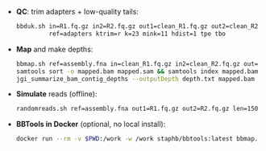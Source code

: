 * **QC**: trim adapters + low-quality tails:

  ```bash
  bbduk.sh in=R1.fq.gz in2=R2.fq.gz out1=clean_R1.fq.gz out2=clean_R2.fq.gz \
           ref=adapters ktrim=r k=23 mink=11 hdist=1 tpe tbo
  ```
* **Map** and make depths:

  ```bash
  bbmap.sh ref=assembly.fna in=clean_R1.fq.gz in2=clean_R2.fq.gz out=mapped.sam
  samtools sort -o mapped.bam mapped.sam && samtools index mapped.bam
  jgi_summarize_bam_contig_depths --outputDepth depth.txt mapped.bam
  ```
* **Simulate** reads (offline):

  ```bash
  randomreads.sh ref=assembly.fna out1=R1.fq.gz out2=R2.fq.gz len=150 paired coverage=30
  ```
* **BBTools in Docker** (optional, no local install):

  ```bash
  docker run --rm -v $PWD:/work -w /work staphb/bbtools:latest bbmap.sh --version
  ```

